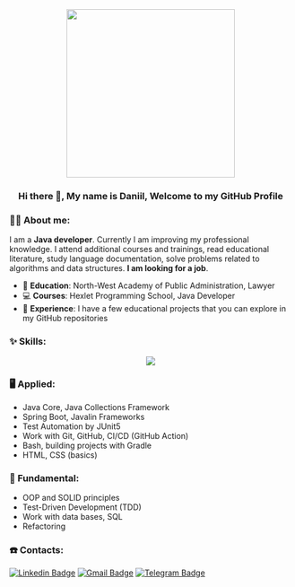 <div id="header" align="center">
  <img src="https://media.giphy.com/media/v1.Y2lkPTc5MGI3NjExdzJuOXlvM25ldGVqejM1ajlvc21zb2YzcW1sMHlnanF5MmptYXl0ZSZlcD12MV9pbnRlcm5hbF9naWZfYnlfaWQmY3Q9Zw/qgQUggAC3Pfv687qPC/giphy.gif" width="300"/>
</div>

<h3 align="center"> Hi there 👋, My name is Daniil, Welcome to my GitHub Profile<br/> </h3> 

### 👨‍💻 About me:

I am a **Java developer**. Currently I am improving my professional knowledge. I attend additional courses and trainings, read educational literature, study language documentation, solve problems related to algorithms and data structures. **I am looking for a job**.

* 📝 **Education**: North-West Academy of Public Administration, Lawyer
* 💻 **Courses**: Hexlet Programming School, Java Developer
* 💼 **Experience**: I have a few educational projects that you can explore in my GitHub repositories

### ✨ Skills:

<p align="center">
  <a href="https://skillicons.dev">
    <img src="https://skillicons.dev/icons?i=java,spring,idea,gradle,git,github,postgres,hibernate,bash,docker,html,css,postman" />
  </a>
</p>

### 🖥 Applied:

* Java Core, Java Collections Framework
* Spring Boot, Javalin Frameworks
* Test Automation by JUnit5
* Work with Git, GitHub, CI/CD (GitHub Action)
* Bash, building projects with Gradle
* HTML, CSS (basics)

### 🏫 Fundamental:

* OOP and SOLID principles
* Test-Driven Development (TDD)
* Work with data bases, SQL
* Refactoring

### ☎️ Contacts:

[![Linkedin Badge](https://img.shields.io/badge/LinkedIn-0077B5?style=for-the-badge&logo=linkedin&logoColor=white)](https://www.linkedin.com/in/daniil-martynov-java-developer/) [![Gmail Badge](https://img.shields.io/badge/GMAIL-D14836?style=for-the-badge&logo=gmail&logoColor=white)](mailto:defactodaniil@gmail.com) [![Telegram Badge](https://img.shields.io/badge/Telegram-26A5E4.svg?style=for-the-badge&logo=Telegram&logoColor=white)](https://t.me/DaniilDeFacto)

  <div>
    <img src="https://komarev.com/ghpvc/?username=DaniilDeFacto&style=flat-square&color=blue" alt=""/>
  </div>
